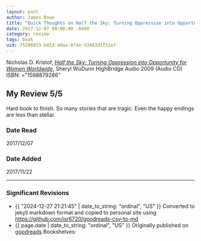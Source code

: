 ```yaml
---
layout: post
author: James Rowe
title: "Quick Thoughts on Half the Sky: Turning Oppression into Opportunity for Women Worldwide"
date: 2017-12-07 00:00:00 -0400
category: review
tags: book 
uid: 75296033-b81d-48aa-8f4e-53483d1f51e7
---
```


Nicholas D. Kristof, *[Half the Sky: Turning Oppression into Opportunity for Women Worldwide](https://www.goodreads.com/book/show/6853994)*, Sheryl WuDunn HighBridge Audio 2009 (Audio CD) ISBN: ="1598879286"

## My Review 5/5

Hard book to finish. So many stories that are tragic. Even the happy endings are less than stellar.

### Date Read
2017/12/07

### Date Added
2017/11/22

---

### Significant Revisions

- {{ "2024-12-27 21:21:45" | date_to_string: "ordinal", "US" }} Converted to jekyll markdown format and copied to personal site using <https://github.com/jsr6720/goodreads-csv-to-md>
- {{ page.date | date_to_string: "ordinal", "US" }} Originally published on [goodreads](https://www.goodreads.com) Bookshelves: 